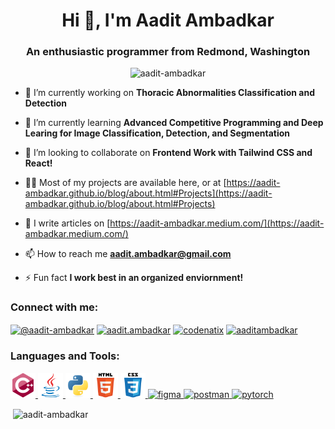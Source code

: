 <h1 align="center">Hi 🤗, I'm Aadit Ambadkar</h1>
<h3 align="center">An enthusiastic programmer from Redmond, Washington</h3>

<p align="center"> <img src="https://komarev.com/ghpvc/?username=aadit-ambadkar&label=Profile%20views&color=0e75b6&style=flat" alt="aadit-ambadkar" /> </p>

- 🔭 I’m currently working on **Thoracic Abnormalities Classification and Detection**

- 🌱 I’m currently learning **Advanced Competitive Programming and Deep Learing for Image Classification, Detection, and Segmentation**

- 👯 I’m looking to collaborate on **Frontend Work with Tailwind CSS and React!**

- 👨‍💻 Most of my projects are available here, or at [https://aadit-ambadkar.github.io/blog/about.html#Projects](https://aadit-ambadkar.github.io/blog/about.html#Projects)

- 📝 I write articles on [https://aadit-ambadkar.medium.com/](https://aadit-ambadkar.medium.com/)

- 📫 How to reach me **aadit.ambadkar@gmail.com**

- ⚡ Fun fact **I work best in an organized enviornment!**

<h3 align="left">Connect with me:</h3>
<p align="left">
<a href="https://medium.com/@aadit-ambadkar" target="blank"><img align="center" src="https://raw.githubusercontent.com/rahuldkjain/github-profile-readme-generator/master/src/images/icons/Social/medium.svg" alt="@aadit-ambadkar" height="30" width="40" /></a>
<a href="https://codeforces.com/profile/aadit.ambadkar" target="blank"><img align="center" src="https://cdn.jsdelivr.net/npm/simple-icons@3.0.1/icons/codeforces.svg" alt="aadit.ambadkar" height="30" width="40" /></a>
<a href="https://www.youtube.com/channel/UCm2rP74Tg-GCryCcPKFDYeQ" target="blank"><img align="center" src="https://raw.githubusercontent.com/rahuldkjain/github-profile-readme-generator/master/src/images/icons/Social/youtube.svg" alt="codenatix" height="30" width="40" /></a>
<a href="https://kaggle.com/aaditambadkar" target="blank"><img align="center" src="https://raw.githubusercontent.com/rahuldkjain/github-profile-readme-generator/master/src/images/icons/Social/kaggle.svg" alt="aaditambadkar" height="30" width="40" /></a>
</p>

<h3 align="left">Languages and Tools:</h3>
<p align="left"> <a href="https://www.w3schools.com/cpp/" target="_blank"> <img src="https://raw.githubusercontent.com/devicons/devicon/master/icons/cplusplus/cplusplus-original.svg" alt="cplusplus" width="40" height="40"/> </a> <a href="https://www.java.com" target="_blank"> <img src="https://raw.githubusercontent.com/devicons/devicon/master/icons/java/java-original.svg" alt="java" width="40" height="40"/> </a> <a href="https://www.python.org" target="_blank"> <img src="https://raw.githubusercontent.com/devicons/devicon/master/icons/python/python-original.svg" alt="python" width="40" height="40"/> </a> <a href="https://www.w3.org/html/" target="_blank"> <img src="https://raw.githubusercontent.com/devicons/devicon/master/icons/html5/html5-original-wordmark.svg" alt="html5" width="40" height="40"/> </a> <a href="https://www.w3schools.com/css/" target="_blank"> <img src="https://raw.githubusercontent.com/devicons/devicon/master/icons/css3/css3-original-wordmark.svg" alt="css3" width="40" height="40"/> </a> <a href="https://www.figma.com/" target="_blank"> <img src="https://www.vectorlogo.zone/logos/figma/figma-icon.svg" alt="figma" width="40" height="40"/> </a> <a href="https://postman.com" target="_blank"> <img src="https://www.vectorlogo.zone/logos/getpostman/getpostman-icon.svg" alt="postman" width="40" height="40"/> </a> <a href="https://pytorch.org/" target="_blank"> <img src="https://www.vectorlogo.zone/logos/pytorch/pytorch-icon.svg" alt="pytorch" width="40" height="40"/> </a> </p>

<p>&nbsp;<img align="center" src="https://github-readme-stats.vercel.app/api?username=aadit-ambadkar&show_icons=true&locale=en" alt="aadit-ambadkar" /></p>

<!--
**Aadit-Ambadkar/Aadit-Ambadkar** is a ✨ _special_ ✨ repository because its `README.md` (this file) appears on your GitHub profile.

Here are some ideas to get you started:

- 🔭 I’m currently working on ...
- 🌱 I’m currently learning ...
- 👯 I’m looking to collaborate on ...
- 🤔 I’m looking for help with ...
- 💬 Ask me about ...
- 📫 How to reach me: ...
- 😄 Pronouns: ...
- ⚡ Fun fact: ...
-->
